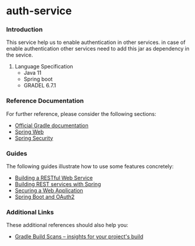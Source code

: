 # auth-service
### Introduction<br/>
This service help us to enable authentication in other services. in case of enable authentication other services need to add this jar as dependency in the sevice.
1. Language Specification
    - Java 11 
    - Spring boot
    - GRADEL 6.7.1
### Reference Documentation
For further reference, please consider the following sections:

* [Official Gradle documentation](https://docs.gradle.org)
* [Spring Web](https://docs.spring.io/spring-boot/docs/2.5.4/reference/htmlsingle/#boot-features-developing-web-applications)
* [Spring Security](https://docs.spring.io/spring-boot/docs/2.5.4/reference/htmlsingle/#boot-features-security)

### Guides
The following guides illustrate how to use some features concretely:

* [Building a RESTful Web Service](https://spring.io/guides/gs/rest-service/)
* [Building REST services with Spring](https://spring.io/guides/tutorials/bookmarks/)
* [Securing a Web Application](https://spring.io/guides/gs/securing-web/)
* [Spring Boot and OAuth2](https://spring.io/guides/tutorials/spring-boot-oauth2/)

### Additional Links
These additional references should also help you:

* [Gradle Build Scans – insights for your project's build](https://scans.gradle.com#gradle)

